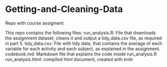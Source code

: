 # Getting-and-Cleaning-Data
Repo with course assigment

This repo contains the following files:
run_analysis.R:   File that downloads the assignment dataset, cleans it and output a tidy_data.csv file, as required in part 5.
tidy_data.csv:    File with tidy data, that contains the average of each variable for each activity and each subject, as explained in the assignment.
codebook.md:      Markdown file that explains the code inside run_analysis.R
run_analysis.html:  compiled html document, created with knitr
